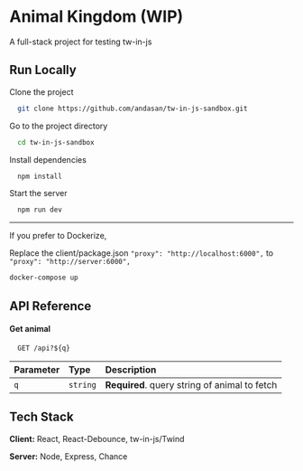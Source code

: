 
# Animal Kingdom (WIP)

A full-stack project for testing tw-in-js



## Run Locally

Clone the project

```bash
  git clone https://github.com/andasan/tw-in-js-sandbox.git
```

Go to the project directory

```bash
  cd tw-in-js-sandbox
```

Install dependencies

```bash
  npm install
```

Start the server

```bash
  npm run dev
```

---

If you prefer to Dockerize,

Replace the client/package.json `"proxy": "http://localhost:6000",` to `"proxy": "http://server:6000",`


```bash
docker-compose up
```
    
## API Reference

#### Get animal

```http
  GET /api?${q}
```

| Parameter | Type     | Description                                   |
| :-------- | :------- | :-------------------------------------------- |
| `q`       | `string` | **Required**. query string of animal to fetch |


## Tech Stack

**Client:** React, React-Debounce, tw-in-js/Twind

**Server:** Node, Express, Chance

